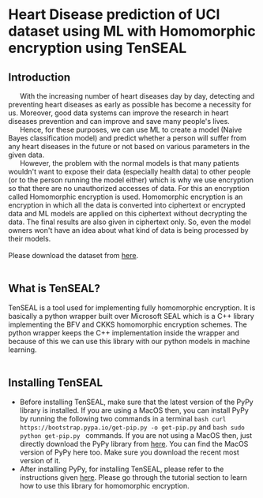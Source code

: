# Heart Disease prediction of UCI dataset using ML with Homomorphic encryption using TenSEAL

## Introduction
&nbsp;&nbsp;&nbsp;&nbsp;&nbsp;&nbsp;With the increasing number of heart diseases day by day, detecting and preventing heart diseases as early as possible has become a necessity for us. Moreover, good data systems can improve the research in heart diseases prevention and can improve and save many people's lives. <br />
&nbsp;&nbsp;&nbsp;&nbsp;&nbsp;&nbsp;Hence, for these purposes, we can use ML to create a model (Naive Bayes classification model) and predict whether a person will suffer from any heart diseases in the future or not based on various parameters in the given data. <br />
&nbsp;&nbsp;&nbsp;&nbsp;&nbsp;&nbsp;However, the problem with the normal models is that many patients wouldn't want to expose their data (especially health data) to other people (or to the person running the model either) which is why we use encryption so that there are no unauthorized accesses of data. For this an encryption called Homomorphic encryption is used. Homomorphic encryption is an encryption in which all the data is converted into ciphertext or encrypted data and ML models are applied on this ciphertext without decrypting the data. The final results are also given in ciphertext only. So, even the model owners won't have an idea about what kind of data is being processed by their models.<br /> <br />
Please download the dataset from [here](https://www.kaggle.com/johnsmith88/heart-disease-dataset). <br/> <br/>

## What is TenSEAL?
TenSEAL is a tool used for implementing fully homomorphic encryption. It is basically a python wrapper built over Microsoft SEAL which is a C++ library implementing the BFV and CKKS homomorphic encryption schemes. The python wrapper keeps the C++ implementation inside the wrapper and because of this we can use this library with our python models in machine learning. <br/> <br/>

## Installing TenSEAL
* Before installing TenSEAL, make sure that the latest version of the PyPy library is installed. If you are using a MacOS then, you can install PyPy by running the following two commands in a terminal ```bash
curl https://bootstrap.pypa.io/get-pip.py -o get-pip.py``` and ```bash sudo python get-pip.py ``` commands. If you are not using a MacOS then, just directly download the PyPy library from [here](https://www.pypy.org/download.html). You can find the MacOS version of PyPy here too. Make sure you download the recent most version of it. 
* After installing PyPy, for installing TenSEAL, please refer to the instructions given [here](https://github.com/OpenMined/TenSEAL/blob/main/README.md). Please go through the tutorial section to learn how to use this library for homomorphic encryption. <br/> <br/>